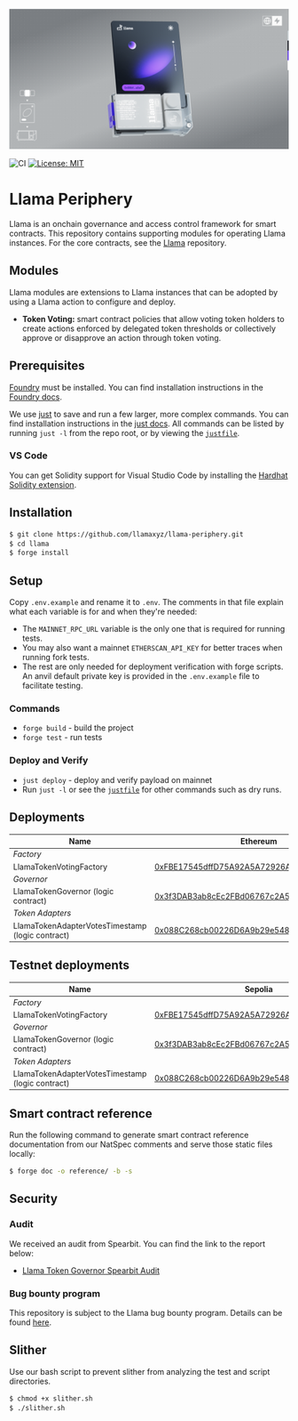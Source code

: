 ![Llama](.github/assets/llama-banner.png)

![CI](https://github.com/llamaxyz/llama-periphery/actions/workflows/ci.yml/badge.svg)
[![License: MIT](https://img.shields.io/badge/License-MIT-yellow.svg)](https://opensource.org/licenses/MIT)

# Llama Periphery

Llama is an onchain governance and access control framework for smart contracts.
This repository contains supporting modules for operating Llama instances.
For the core contracts, see the [Llama](https://github.com/llamaxyz/llama)
repository.

## Modules

Llama modules are extensions to Llama instances that can be adopted by using a Llama action to configure and deploy.

- **Token Voting:** smart contract policies that allow voting token holders to create actions enforced by delegated token thresholds or collectively approve or disapprove an action through token voting.

## Prerequisites

[Foundry](https://github.com/foundry-rs/foundry) must be installed.
You can find installation instructions in the [Foundry docs](https://book.getfoundry.sh/getting-started/installation).

We use [just](https://github.com/casey/just) to save and run a few larger, more complex commands.
You can find installation instructions in the [just docs](https://just.systems/man/en/).
All commands can be listed by running `just -l` from the repo root, or by viewing the [`justfile`](https://github.com/llamaxyz/llama/blob/main/justfile).

### VS Code

You can get Solidity support for Visual Studio Code by installing the [Hardhat Solidity extension](https://github.com/NomicFoundation/hardhat-vscode).

## Installation

```sh
$ git clone https://github.com/llamaxyz/llama-periphery.git
$ cd llama
$ forge install
```

## Setup

Copy `.env.example` and rename it to `.env`.
The comments in that file explain what each variable is for and when they're needed:

- The `MAINNET_RPC_URL` variable is the only one that is required for running tests.
- You may also want a mainnet `ETHERSCAN_API_KEY` for better traces when running fork tests.
- The rest are only needed for deployment verification with forge scripts. An anvil default private key is provided in the `.env.example` file to facilitate testing.

### Commands

- `forge build` - build the project
- `forge test` - run tests

### Deploy and Verify

- `just deploy` - deploy and verify payload on mainnet
- Run `just -l` or see the [`justfile`](https://github.com/llamaxyz/llama/blob/main/justfile) for other commands such as dry runs.

## Deployments

| Name                                             | Ethereum                                                                                                              | Optimism                                                                                                                         | Arbitrum                                                                                                             | Base                                                                                                                  | Polygon                                                                                                                  |
| ------------------------------------------------ | --------------------------------------------------------------------------------------------------------------------- | -------------------------------------------------------------------------------------------------------------------------------- | -------------------------------------------------------------------------------------------------------------------- | --------------------------------------------------------------------------------------------------------------------- | ------------------------------------------------------------------------------------------------------------------------ |
| _Factory_|
| LlamaTokenVotingFactory                          | [0xFBE17545dffD75A92A5A72926AE581478973FE65](https://etherscan.io/address/0xFBE17545dffD75A92A5A72926AE581478973FE65) | [0xFBE17545dffD75A92A5A72926AE581478973FE65](https://optimistic.etherscan.io/address/0xFBE17545dffD75A92A5A72926AE581478973FE65) | [0xFBE17545dffD75A92A5A72926AE581478973FE65](https://arbiscan.io/address/0xFBE17545dffD75A92A5A72926AE581478973FE65) | [0xFBE17545dffD75A92A5A72926AE581478973FE65](https://basescan.org/address/0xFBE17545dffD75A92A5A72926AE581478973FE65) | [0xFBE17545dffD75A92A5A72926AE581478973FE65](https://polygonscan.com/address/0xFBE17545dffD75A92A5A72926AE581478973FE65) |
| _Governor_|
| LlamaTokenGovernor (logic contract)              | [0x3f3DAB3ab8cEc2FBd06767c2A5F66Cb6BFF21A4A](https://etherscan.io/address/0x3f3DAB3ab8cEc2FBd06767c2A5F66Cb6BFF21A4A) | [0x3f3DAB3ab8cEc2FBd06767c2A5F66Cb6BFF21A4A](https://optimistic.etherscan.io/address/0x3f3DAB3ab8cEc2FBd06767c2A5F66Cb6BFF21A4A) | [0x3f3DAB3ab8cEc2FBd06767c2A5F66Cb6BFF21A4A](https://arbiscan.io/address/0x3f3DAB3ab8cEc2FBd06767c2A5F66Cb6BFF21A4A) | [0x3f3DAB3ab8cEc2FBd06767c2A5F66Cb6BFF21A4A](https://basescan.org/address/0x3f3DAB3ab8cEc2FBd06767c2A5F66Cb6BFF21A4A) | [0x3f3DAB3ab8cEc2FBd06767c2A5F66Cb6BFF21A4A](https://polygonscan.com/address/0x3f3DAB3ab8cEc2FBd06767c2A5F66Cb6BFF21A4A) |
| _Token Adapters_|
| LlamaTokenAdapterVotesTimestamp (logic contract) | [0x088C268cb00226D6A9b29e5488905Aa94D2f0239](https://etherscan.io/address/0x088C268cb00226D6A9b29e5488905Aa94D2f0239) | [0x088C268cb00226D6A9b29e5488905Aa94D2f0239](https://optimistic.etherscan.io/address/0x088C268cb00226D6A9b29e5488905Aa94D2f0239) | [0x088C268cb00226D6A9b29e5488905Aa94D2f0239](https://arbiscan.io/address/0x088C268cb00226D6A9b29e5488905Aa94D2f0239) | [0x088C268cb00226D6A9b29e5488905Aa94D2f0239](https://basescan.org/address/0x088C268cb00226D6A9b29e5488905Aa94D2f0239) | [0x088C268cb00226D6A9b29e5488905Aa94D2f0239](https://polygonscan.com/address/0x088C268cb00226D6A9b29e5488905Aa94D2f0239) |

## Testnet deployments

| Name                                             | Sepolia                                                                                                                       | Goerli                                                                                                                       | Optimism Goerli                                                                                                                       | Base Goerli                                                                                                                  |
| ------------------------------------------------ | ----------------------------------------------------------------------------------------------------------------------------- | ---------------------------------------------------------------------------------------------------------------------------- | ------------------------------------------------------------------------------------------------------------------------------------- | ---------------------------------------------------------------------------------------------------------------------------- |
| _Factory_|
| LlamaTokenVotingFactory                          | [0xFBE17545dffD75A92A5A72926AE581478973FE65](https://sepolia.etherscan.io/address/0xFBE17545dffD75A92A5A72926AE581478973FE65) | [0xFBE17545dffD75A92A5A72926AE581478973FE65](https://goerli.etherscan.io/address/0xFBE17545dffD75A92A5A72926AE581478973FE65) | [0xFBE17545dffD75A92A5A72926AE581478973FE65](https://goerli-optimism.etherscan.io/address/0xFBE17545dffD75A92A5A72926AE581478973FE65) | [0xFBE17545dffD75A92A5A72926AE581478973FE65](https://goerli.basescan.org/address/0xFBE17545dffD75A92A5A72926AE581478973FE65) |
| _Governor_|
| LlamaTokenGovernor (logic contract)              | [0x3f3DAB3ab8cEc2FBd06767c2A5F66Cb6BFF21A4A](https://sepolia.etherscan.io/address/0x3f3DAB3ab8cEc2FBd06767c2A5F66Cb6BFF21A4A) | [0x3f3DAB3ab8cEc2FBd06767c2A5F66Cb6BFF21A4A](https://goerli.etherscan.io/address/0x3f3DAB3ab8cEc2FBd06767c2A5F66Cb6BFF21A4A) | [0x3f3DAB3ab8cEc2FBd06767c2A5F66Cb6BFF21A4A](https://goerli-optimism.etherscan.io/address/0x3f3DAB3ab8cEc2FBd06767c2A5F66Cb6BFF21A4A) | [0x3f3DAB3ab8cEc2FBd06767c2A5F66Cb6BFF21A4A](https://goerli.basescan.org/address/0x3f3DAB3ab8cEc2FBd06767c2A5F66Cb6BFF21A4A) |
| _Token Adapters_|
| LlamaTokenAdapterVotesTimestamp (logic contract) | [0x088C268cb00226D6A9b29e5488905Aa94D2f0239](https://sepolia.etherscan.io/address/0x088C268cb00226D6A9b29e5488905Aa94D2f0239) | [0x088C268cb00226D6A9b29e5488905Aa94D2f0239](https://goerli.etherscan.io/address/0x088C268cb00226D6A9b29e5488905Aa94D2f0239) | [0x088C268cb00226D6A9b29e5488905Aa94D2f0239](https://goerli-optimism.etherscan.io/address/0x088C268cb00226D6A9b29e5488905Aa94D2f0239) | [0x088C268cb00226D6A9b29e5488905Aa94D2f0239](https://goerli.basescan.org/address/0x088C268cb00226D6A9b29e5488905Aa94D2f0239) |

## Smart contract reference

Run the following command to generate smart contract reference documentation from our NatSpec comments and serve those static files locally:

```sh
$ forge doc -o reference/ -b -s
```

## Security

### Audit

We received an audit from Spearbit. You can find the link to the report below:

- [Llama Token Governor Spearbit Audit](https://github.com/llamaxyz/llama/blob/main/audits/Llama-Token-Governor-Spearbit-Audit.pdf)

### Bug bounty program

This repository is subject to the Llama bug bounty program. Details can be found [here](https://github.com/llamaxyz/llama/blob/main/README.md#bug-bounty-program).

## Slither

Use our bash script to prevent slither from analyzing the test and script directories.

```sh
$ chmod +x slither.sh
$ ./slither.sh
```